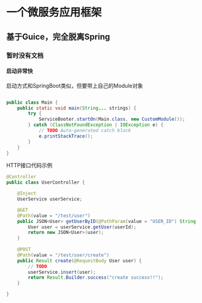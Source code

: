 # 一个微服务应用框架
## 基于Guice，完全脱离Spring
### 暂时没有文档
#### 启动非常快

启动方式和SpringBoot类似，但要带上自己的Module对象
```java

public class Main {
	public static void main(String... strings) {
		try {
			ServiceBooter.startOn(Main.class, new CustomModule());
		} catch (ClassNotFoundException | IOException e) {
			// TODO Auto-generated catch block
			e.printStackTrace();
		}
	}
}
```


HTTP接口代码示例
```java
@Controller
public class UserController {

	@Inject
	UserService userService;

	@GET
	@Path(value = "/test/user")
	public JSON<User> getUserByID(@PathParam(value = "USER_ID") String userId) {
		User user = userService.getUser(userId);
		return new JSON<User>(user);
	}
	
	@POST
	@Path(value = "/test/user/create")
	public Result create(@RequestBody User user) {
		// TODO
		userService.insert(user);
		return Result.Builder.success("create success!!");
	}

}
```
